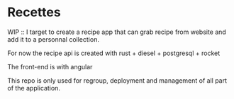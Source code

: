 # Recettes

WIP :: I target to create a recipe app that can grab recipe from website and add it to a personnal collection.

For now the recipe api is created with rust + diesel + postgresql + rocket

The front-end is with angular

This repo is only used for regroup, deployment and management of all part of the application.
